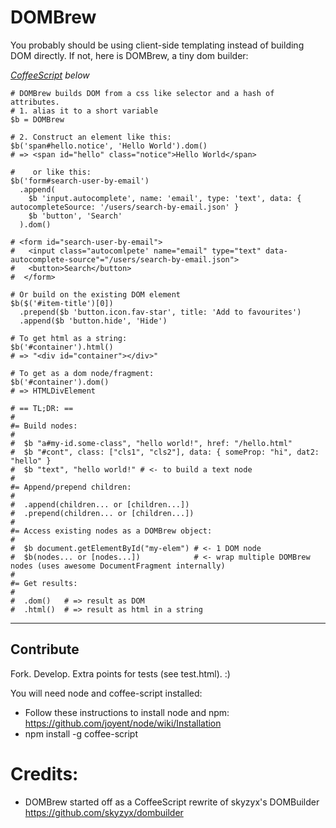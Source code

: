 # DOMBrew

You probably should be using client-side templating instead of building DOM directly. If not, here is DOMBrew, a tiny dom builder:

*[CoffeeScript](http://jashkenas.github.com/coffee-script/) below*

    # DOMBrew builds DOM from a css like selector and a hash of attributes.
    # 1. alias it to a short variable
    $b = DOMBrew

    # 2. Construct an element like this:
    $b('span#hello.notice', 'Hello World').dom()
    # => <span id="hello" class="notice">Hello World</span>

    #    or like this:
    $b('form#search-user-by-email')
      .append(        
        $b 'input.autocomplete', name: 'email', type: 'text', data: { autocompleteSource: '/users/search-by-email.json' }
        $b 'button', 'Search'
      ).dom()
    
    # <form id="search-user-by-email">​
    #   <input class="autocomlpete' name="email" type="text" data-autocomplete-source"="/users/search-by-email.json">
    #   <button>Search</button>
    #  </form>
    
    # Or build on the existing DOM element
    $b($('#item-title')[0])
      .prepend($b 'button.icon.fav-star', title: 'Add to favourites')
      .append($b 'button.hide', 'Hide')

    # To get html as a string:
    $b('#container').html() 
    # => "<div id="container"></div>"
    
    # To get as a dom node/fragment:
    $b('#container').dom()
    # => HTMLDivElement

    # == TL;DR: ==
    #
    #= Build nodes:
    #
    #  $b "a#my-id.some-class", "hello world!", href: "/hello.html"
    #  $b "#cont", class: ["cls1", "cls2"], data: { someProp: "hi", dat2: "hello" }
    #  $b "text", "hello world!" # <- to build a text node
    #
    #= Append/prepend children:
    #
    #  .append(children... or [children...])
    #  .prepend(children... or [children...])
    #
    #= Access existing nodes as a DOMBrew object:
    #
    #  $b document.getElementById("my-elem") # <- 1 DOM node
    #  $b(nodes... or [nodes...])            # <- wrap multiple DOMBrew nodes (uses awesome DocumentFragment internally)
    #
    #= Get results:
    #
    #  .dom()   # => result as DOM
    #  .html()  # => result as html in a string

---
## Contribute

Fork. Develop. Extra points for tests (see test.html). :)

You will need node and coffee-script installed:

* Follow these instructions to install node and npm: https://github.com/joyent/node/wiki/Installation
* npm install -g coffee-script

# Credits:

* DOMBrew started off as a CoffeeScript rewrite of skyzyx's DOMBuilder https://github.com/skyzyx/dombuilder
